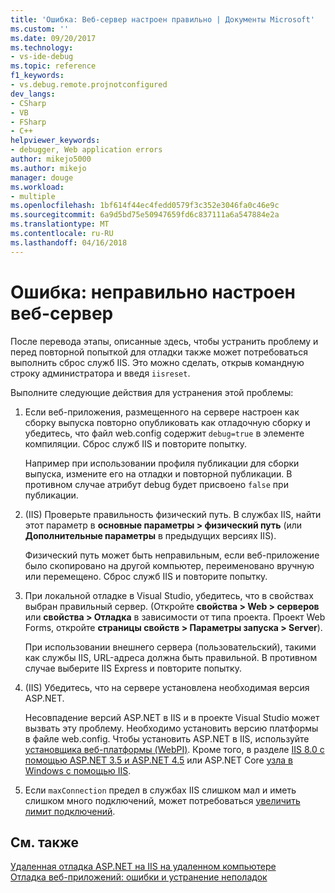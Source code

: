 ```yaml
---
title: 'Ошибка: Веб-сервер настроен правильно | Документы Microsoft'
ms.custom: ''
ms.date: 09/20/2017
ms.technology:
- vs-ide-debug
ms.topic: reference
f1_keywords:
- vs.debug.remote.projnotconfigured
dev_langs:
- CSharp
- VB
- FSharp
- C++
helpviewer_keywords:
- debugger, Web application errors
author: mikejo5000
ms.author: mikejo
manager: douge
ms.workload:
- multiple
ms.openlocfilehash: 1bf614f44ec4fedd0579f3c352e3046fa0c46e9c
ms.sourcegitcommit: 6a9d5bd75e50947659fd6c837111a6a547884e2a
ms.translationtype: MT
ms.contentlocale: ru-RU
ms.lasthandoff: 04/16/2018
---
```

# <a name="error-the-web-server-is-not-configured-correctly"></a>Ошибка: неправильно настроен веб-сервер

После перевода этапы, описанные здесь, чтобы устранить проблему и перед повторной попыткой для отладки также может потребоваться выполнить сброс служб IIS. Это можно сделать, открыв командную строку администратора и введя `iisreset`.

Выполните следующие действия для устранения этой проблемы:

1. Если веб-приложения, размещенного на сервере настроен как сборку выпуска повторно опубликовать как отладочную сборку и убедитесь, что файл web.config содержит `debug=true` в элементе компиляции. Сброс служб IIS и повторите попытку.

    Например при использовании профиля публикации для сборки выпуска, измените его на отладки и повторной публикации. В противном случае атрибут debug будет присвоено `false` при публикации.

2. (IIS) Проверьте правильность физический путь. В службах IIS, найти этот параметр в **основные параметры > физический путь** (или **Дополнительные параметры** в предыдущих версиях IIS).

    Физический путь может быть неправильным, если веб-приложение было скопировано на другой компьютер, переименовано вручную или перемещено. Сброс служб IIS и повторите попытку.

3. При локальной отладке в Visual Studio, убедитесь, что в свойствах выбран правильный сервер. (Откройте **свойства > Web > серверов** или **свойства > Отладка** в зависимости от типа проекта. Проект Web Forms, откройте **страницы свойств > Параметры запуска > Server**).

    При использовании внешнего сервера (пользовательский), такими как службы IIS, URL-адреса должна быть правильной. В противном случае выберите IIS Express и повторите попытку.

4. (IIS) Убедитесь, что на сервере установлена необходимая версия ASP.NET.

    Несовпадение версий ASP.NET в IIS и в проекте Visual Studio может вызвать эту проблему. Необходимо установить версию платформы в файле web.config. Чтобы установить ASP.NET в IIS, используйте [установщика веб-платформы (WebPI)](https://www.microsoft.com/web/downloads/platform.aspx). Кроме того, в разделе [IIS 8.0 с помощью ASP.NET 3.5 и ASP.NET 4.5](/iis/get-started/whats-new-in-iis-8/iis-80-using-aspnet-35-and-aspnet-45) или ASP.NET Core [узла в Windows с помощью IIS](https://docs.asp.net/en/latest/publishing/iis.html).
  
4. Если `maxConnection` предел в службах IIS слишком мал и иметь слишком много подключений, может потребоваться [увеличить лимит подключений](/iis/configuration/system.applicationhost/sites/sitedefaults/limits).
  
## <a name="see-also"></a>См. также  
 [Удаленная отладка ASP.NET на IIS на удаленном компьютере](../debugger/remote-debugging-aspnet-on-a-remote-iis-7-5-computer.md)   
 [Отладка веб-приложений: ошибки и устранение неполадок](../debugger/debugging-web-applications-errors-and-troubleshooting.md)